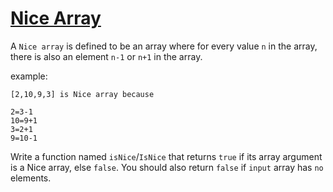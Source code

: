 # [Nice Array](https://www.codewars.com/kata/nice-array "https://www.codewars.com/kata/59b844528bcb7735560000a0")

A `Nice array` is defined to be an array where for every value `n` in the array, there is also an element `n-1` or `n+1` in the array.

example:

```
[2,10,9,3] is Nice array because

2=3-1
10=9+1
3=2+1
9=10-1
```
Write a function named `isNice`/`IsNice` that returns `true` if its array argument is a Nice array, else `false`. You should also return `false` if `input` array has `no` elements. 